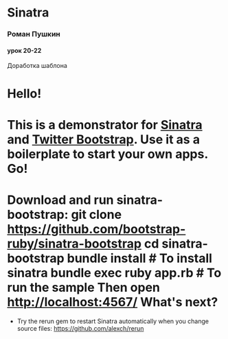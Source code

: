 # Sinatra

### Роман Пушкин
#### урок 20-22

Доработка шаблона


Hello!
====
This is a demonstrator for [Sinatra](http://www.sinatrarb.com/) and [Twitter Bootstrap](http://getbootstrap.com/).
Use it as a boilerplate to start your own apps.
Go!
===
Download and run sinatra-bootstrap:
    git clone https://github.com/bootstrap-ruby/sinatra-bootstrap
    cd sinatra-bootstrap
    bundle install             # To install sinatra
    bundle exec ruby app.rb    # To run the sample
Then open [http://localhost:4567/](http://localhost:4567/)
What's next?
============
- Try the rerun gem to restart Sinatra automatically when you change source files: https://github.com/alexch/rerun
